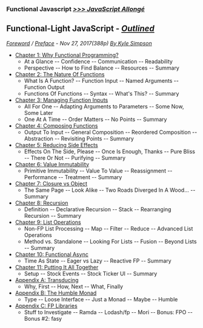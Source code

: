 ### Functional Javascript [*>>> JavaScript Allongé*](https://github.com/kiyounglee/javascript-allonge-six/blob/master/myAllonge/markdown/toc.md) 
## Functional-Light JavaScript - [*Outlined*](tocd.md#functional-light-javascript---detailed)
*[Foreword](foreword.md/#foreword) / [Preface](preface.md/#preface) - Nov 27, 2017(388p) [By Kyle Simpson](https://github.com/getify)*
* [Chapter 1: Why Functional Programming?](ch1.md/#chapter-1-why-functional-programming)
    * At a Glance -- Confidence -- Communication -- Readability
    * Perspective -- How to Find Balance -- Resources -- Summary
* [Chapter 2: The Nature Of Functions](ch2.md/#chapter-2-the-nature-of-functions)
    * What Is A Function? -- Function Input -- Named Arguments -- Function Output
    * Functions Of Functions -- Syntax -- What's This? -- Summary
* [Chapter 3: Managing Function Inputs](ch3.md/#chapter-3-managing-function-inputs)
    * All For One -- Adapting Arguments to Parameters -- Some Now, Some Later
    * One At A Time -- Order Matters -- No Points -- Summary
* [Chapter 4: Composing Functions](ch4.md/#chapter-4-composing-functions)
    * Output To Input -- General Composition -- Reordered Composition -- Abstraction -- Revisiting Points -- Summary
* [Chapter 5: Reducing Side Effects](ch5.md/#chapter-5-reducing-side-effects)
    * Effects On The Side, Please -- Once Is Enough, Thanks -- Pure Bliss -- There Or Not -- Purifying -- Summary
* [Chapter 6: Value Immutability](ch6.md/#chapter-6-value-immutability)
    * Primitive Immutability -- Value To Value -- Reassignment -- Performance -- Treatment -- Summary
* [Chapter 7: Closure vs Object](ch7.md/#chapter-7-closure-vs-object)
    * The Same Page -- Look Alike -- Two Roads Diverged In A Wood... -- Summary
* [Chapter 8: Recursion](ch8.md/#chapter-8-recursion)
    * Definition -- Declarative Recursion -- Stack -- Rearranging Recursion -- Summary
* [Chapter 9: List Operations](ch9.md/#chapter-9-list-operations)
    * Non-FP List Processing -- Map -- Filter -- Reduce -- Advanced List Operations
    * Method vs. Standalone -- Looking For Lists -- Fusion -- Beyond Lists -- Summary
* [Chapter 10: Functional Async](ch10.md/#chapter-10-functional-async)
    * Time As State -- Eager vs Lazy -- Reactive FP -- Summary
* [Chapter 11: Putting It All Together](ch11.md/#chapter-11-putting-it-all-together)
    * Setup -- Stock Events -- Stock Ticker UI -- Summary
* [Appendix A: Transducing](apA.md/#appendix-a-transducing)
    * Why, First -- How, Next -- What, Finally
* [Appendix B: The Humble Monad](apB.md/#appendix-b-the-humble-monad)
    * Type -- Loose Interface -- Just a Monad -- Maybe -- Humble
* [Appendix C: FP Libraries](apC.md/#appendix-c-fp-libraries)
    * Stuff to Investigate -- Ramda -- Lodash/fp -- Mori -- Bonus: FPO --  Bonus #2: fasy
